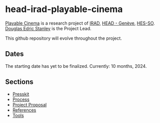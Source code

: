 # head-irad-playable-cinema
[Playable Cinema](https://www.hesge.ch/head/projets/2024/institut%20de%20recherche%20en%20art%20et%20en%20design%2Cresearch/all) is a research project of [IRAD](https://www.hesge.ch/head/en/programs-research/research), [HEAD - Genève](http://head-geneve.ch), [HES-SO](https://www.hes-so.ch/accueil). [Douglas Edric Stanley](http://abstractmachine.net/biography) is the Project Lead.

This github repository will evolve throughout the project.

## Dates
The starting date has yet to be finalized. Currently: 10 months, 2024.

## Sections
- [Presskit](/press/)
- [Process](/process/)
- [Project Proposal](/proposal/)
- [References](/references/)
- [Tools](/tools/)
